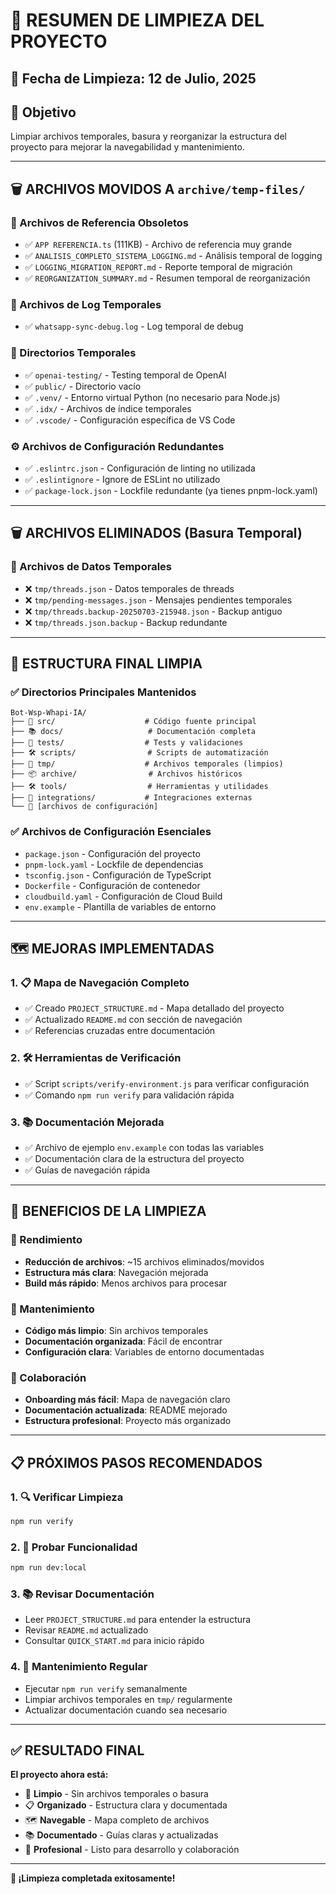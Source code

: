 # 🧹 **RESUMEN DE LIMPIEZA DEL PROYECTO**

## 📅 **Fecha de Limpieza**: 12 de Julio, 2025

## 🎯 **Objetivo**
Limpiar archivos temporales, basura y reorganizar la estructura del proyecto para mejorar la navegabilidad y mantenimiento.

---

## 🗑️ **ARCHIVOS MOVIDOS A `archive/temp-files/`**

### **📄 Archivos de Referencia Obsoletos**
- ✅ `APP REFERENCIA.ts` (111KB) - Archivo de referencia muy grande
- ✅ `ANALISIS_COMPLETO_SISTEMA_LOGGING.md` - Análisis temporal de logging
- ✅ `LOGGING_MIGRATION_REPORT.md` - Reporte temporal de migración
- ✅ `REORGANIZATION_SUMMARY.md` - Resumen temporal de reorganización

### **📝 Archivos de Log Temporales**
- ✅ `whatsapp-sync-debug.log` - Log temporal de debug

### **📁 Directorios Temporales**
- ✅ `openai-testing/` - Testing temporal de OpenAI
- ✅ `public/` - Directorio vacío
- ✅ `.venv/` - Entorno virtual Python (no necesario para Node.js)
- ✅ `.idx/` - Archivos de índice temporales
- ✅ `.vscode/` - Configuración específica de VS Code

### **⚙️ Archivos de Configuración Redundantes**
- ✅ `.eslintrc.json` - Configuración de linting no utilizada
- ✅ `.eslintignore` - Ignore de ESLint no utilizado
- ✅ `package-lock.json` - Lockfile redundante (ya tienes pnpm-lock.yaml)

---

## 🗑️ **ARCHIVOS ELIMINADOS (Basura Temporal)**

### **📄 Archivos de Datos Temporales**
- ❌ `tmp/threads.json` - Datos temporales de threads
- ❌ `tmp/pending-messages.json` - Mensajes pendientes temporales
- ❌ `tmp/threads.backup-20250703-215948.json` - Backup antiguo
- ❌ `tmp/threads.json.backup` - Backup redundante

---

## 📁 **ESTRUCTURA FINAL LIMPIA**

### **✅ Directorios Principales Mantenidos**
```
Bot-Wsp-Whapi-IA/
├── 🚀 src/                    # Código fuente principal
├── 📚 docs/                   # Documentación completa
├── 🧪 tests/                  # Tests y validaciones
├── 🛠️ scripts/                # Scripts de automatización
├── 🧹 tmp/                    # Archivos temporales (limpios)
├── 📦 archive/                # Archivos históricos
├── 🛠️ tools/                  # Herramientas y utilidades
├── 🔗 integrations/           # Integraciones externas
└── 📄 [archivos de configuración]
```

### **✅ Archivos de Configuración Esenciales**
- `package.json` - Configuración del proyecto
- `pnpm-lock.yaml` - Lockfile de dependencias
- `tsconfig.json` - Configuración de TypeScript
- `Dockerfile` - Configuración de contenedor
- `cloudbuild.yaml` - Configuración de Cloud Build
- `env.example` - Plantilla de variables de entorno

---

## 🗺️ **MEJORAS IMPLEMENTADAS**

### **1. 📋 Mapa de Navegación Completo**
- ✅ Creado `PROJECT_STRUCTURE.md` - Mapa detallado del proyecto
- ✅ Actualizado `README.md` con sección de navegación
- ✅ Referencias cruzadas entre documentación

### **2. 🛠️ Herramientas de Verificación**
- ✅ Script `scripts/verify-environment.js` para verificar configuración
- ✅ Comando `npm run verify` para validación rápida

### **3. 📚 Documentación Mejorada**
- ✅ Archivo de ejemplo `env.example` con todas las variables
- ✅ Documentación clara de la estructura del proyecto
- ✅ Guías de navegación rápida

---

## 🎯 **BENEFICIOS DE LA LIMPIEZA**

### **🚀 Rendimiento**
- **Reducción de archivos**: ~15 archivos eliminados/movidos
- **Estructura más clara**: Navegación mejorada
- **Build más rápido**: Menos archivos para procesar

### **🧹 Mantenimiento**
- **Código más limpio**: Sin archivos temporales
- **Documentación organizada**: Fácil de encontrar
- **Configuración clara**: Variables de entorno documentadas

### **👥 Colaboración**
- **Onboarding más fácil**: Mapa de navegación claro
- **Documentación actualizada**: README mejorado
- **Estructura profesional**: Proyecto más organizado

---

## 📋 **PRÓXIMOS PASOS RECOMENDADOS**

### **1. 🔍 Verificar Limpieza**
```bash
npm run verify
```

### **2. 🚀 Probar Funcionalidad**
```bash
npm run dev:local
```

### **3. 📚 Revisar Documentación**
- Leer `PROJECT_STRUCTURE.md` para entender la estructura
- Revisar `README.md` actualizado
- Consultar `QUICK_START.md` para inicio rápido

### **4. 🧹 Mantenimiento Regular**
- Ejecutar `npm run verify` semanalmente
- Limpiar archivos temporales en `tmp/` regularmente
- Actualizar documentación cuando sea necesario

---

## ✅ **RESULTADO FINAL**

**El proyecto ahora está:**
- 🧹 **Limpio** - Sin archivos temporales o basura
- 📋 **Organizado** - Estructura clara y documentada
- 🗺️ **Navegable** - Mapa completo de archivos
- 📚 **Documentado** - Guías claras y actualizadas
- 🚀 **Profesional** - Listo para desarrollo y colaboración

---

**🎉 ¡Limpieza completada exitosamente!** 
